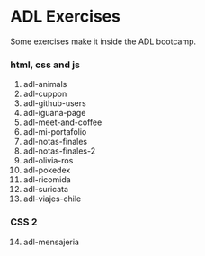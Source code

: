 # ADL Exercises

Some exercises make it inside the ADL bootcamp.

### html, css and js

1. adl-animals
2. adl-cuppon
3. adl-github-users
4. adl-iguana-page
5. adl-meet-and-coffee
6. adl-mi-portafolio
7. adl-notas-finales
8. adl-notas-finales-2
9. adl-olivia-ros
10. adl-pokedex
11. adl-ricomida
12. adl-suricata
13. adl-viajes-chile

### CSS 2

14. adl-mensajeria
